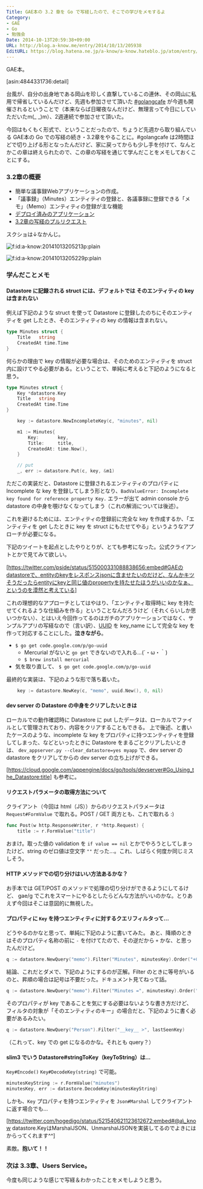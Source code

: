 ```yaml
---
Title: GAE本の 3.2 章を Go で写経したので、そこでの学びをメモするよ
Category:
- GAE
- Go
- 勉強会
Date: 2014-10-13T20:59:38+09:00
URL: http://blog.a-know.me/entry/2014/10/13/205938
EditURL: https://blog.hatena.ne.jp/a-know/a-know.hateblo.jp/atom/entry/8454420450068480415
---
```


GAE本。



[asin:4844331736:detail]



台風が、自分の出身地である岡山を珍しく直撃しているこの連休、その岡山に私用で帰省しているんだけど、先週も参加させて頂いた [#golangcafe](https://sites.google.com/site/gdgchugokuofficial/sourcereading/golang-cafe) が今週も開催されるということで（本来ならば日曜夜なんだけど、無理言って今日にしていただいたm(_ _)m）、2週連続で参加させて頂いた。

今回はもくもく形式で、ということだったので、ちょうど先週から取り組んでいる GAE本の Go での写経の続き・3.2章をやることに。#golangcafe は2時間ほどで切り上げる形となったんだけど、家に戻ってからも少し手を付けて、なんとかこの章は終えられたので、この章の写経を通じて学んだことをメモしておくことにする。

### 3.2章の概要
* 簡単な議事録Webアプリケーションの作成。
* 「議事録」（Minutes）エンティティの登録と、各議事録に登録できる「メモ」（Memo）エンティティの登録が主な機能
* [デプロイ済みのアプリケーション](http://gaeshakyo-with-go.appspot.com/statics/index.html)
* [3.2章の写経のプルリクエスト](https://github.com/a-know/gaeshakyo-with-go/pull/1)

スクショは↓なかんじ。

<p><span itemscope itemtype="https://schema.org/Photograph"><img src="//cdn-ak.f.st-hatena.com/images/fotolife/a/a-know/20141013/20141013205213.png" alt="f:id:a-know:20141013205213p:plain" title="f:id:a-know:20141013205213p:plain" class="hatena-fotolife" itemprop="image"></span></p>

<p><span itemscope itemtype="https://schema.org/Photograph"><img src="//cdn-ak.f.st-hatena.com/images/fotolife/a/a-know/20141013/20141013205229.png" alt="f:id:a-know:20141013205229p:plain" title="f:id:a-know:20141013205229p:plain" class="hatena-fotolife" itemprop="image"></span></p>


### 学んだことメモ
#### Datastore に記録される struct には、デフォルトでは そのエンティティの key は含まれない

例えば下記のような struct を使って Datastore に登録したのちにそのエンティティを get したとき、そのエンティティの key の情報は含まれない。

``` go
type Minutes struct {
	Title   string
	CreatedAt time.Time
}
```

何らかの理由で key の情報が必要な場合は、そのためのエンティティを struct 内に設けてやる必要がある。ということで、単純に考えると下記のようになると思う。

``` go
type Minutes struct {
	Key *datastore.Key
	Title   string
	CreatedAt time.Time
}
```

```go
	key := datastore.NewIncompleteKey(c, "minutes", nil)

	m1 := Minutes{
		Key:       key,
		Title:     title,
		CreatedAt: time.Now(),
	}

	// put
	_, err := datastore.Put(c, key, &m1)
```

ただこの実装だと、Datastore に登録されるエンティティのプロパティに Incomplete な key を登録してしまう形となり、`BadValueError: Incomplete key found for reference property Key.` エラーが出て admin console から datastore の中身を覗けなくなってしまう（これの解消については後述）。

これを避けるためには、エンティティの登録前に完全な key を作成するか、「エンティティを get したときに key を struct にもたせてやる」というようなアプローチが必要になる。

下記のツイートを起点としたやりとりが、とても参考になった。公式クライアントとかで見てみて欲しい。

[https://twitter.com/pside/status/515000331088838656:embed#GAEのdatastoreで、entityのkeyをレスポンスjsonに含ませたいのだけど、なんかキツそうだったらentityにkeyと同じ値のpropertyを持たせたほうがいいのかなぁ、というのを漠然と考えている]



これの理想的なアプローチとしてはやはり、「エンティティ取得時に key を持たせてくれるような仕組みを作る」ということなんだろうけど（それくらいしか思いつかない）、とはいえ今回作ってるのはガチのアプリケーションではなく、サンプルアプリの写経なので（言い訳）、[UUID](http://godoc.org/code.google.com/p/go-uuid/uuid#New) を key_name にして完全な key を作って対応することにした。<b>泣きながら</b>。


* `$ go get code.google.com/p/go-uuid`
    * Mercurial がないと `go get` できないので入れる...(´・ω・｀)
    * `$ brew install mercurial`
* 気を取り直して、 `$ go get code.google.com/p/go-uuid`

最終的な実装は、下記のような形で落ち着いた。

```go
	key := datastore.NewKey(c, "memo", uuid.New(), 0, nil)
```

#### dev server の Datastore の中身をクリアしたいときは

ローカルでの動作確認時に Datastore に put したデータは、ローカルでファイルとして管理されており、内容をクリアすることもできる。
上で後述、と書いたケースのような、incomplete な key をプロパティに持つエンティティを登録してしまった、などといったときに Datastore をまるごとクリアしたいときは、 `dev_appserver.py --clear_datastore=yes myapp` で、dev server の datastore をクリアしてからの dev server の立ち上げができる。


[https://cloud.google.com/appengine/docs/go/tools/devserver#Go_Using_the_Datastore:title] も参考に。


#### リクエストパラメータの取得方法について

クライアント（今回は html（JS））からのリクエストパラメータは `Request#FormValue` で取れる。POST / GET 両方とも、これで取れる :)

```go
func Post(w http.ResponseWriter, r *http.Request) {
	title := r.FormValue("title")
```

おまけ。取った値の validation を `if value == nil` とかでやろうとしてしまったけど、string のゼロ値は空文字 `""` だった...。これ、しばらく何度か同じミスしそう。


#### HTTP メソッドでの切り分けはいい方法あるかな？

お手本では GET/POST のメソッドで処理の切り分けができるようにしてるけど、 gae/g でこれをスマートにやるとしたらどんな方法がいいのかな。とりあえず今回はそこは意図的に無視した。


#### プロパティに `Key` を持つエンティティに対するクエリフィルタって...

どうやるのかなと思って、単純に下記のように書いてみた。
あと、降順のときはそのプロパティ名称の前に `-` を付けてたので、その逆だから `+` かな、と思ったんだけど。

```go
q := datastore.NewQuery("memo").Filter("Minutes", minutesKey).Order("+CreatedAt")
```

結論、これだとダメで、下記のようにするのが正解。Filter のときに等号がいるのと、昇順の場合は記号は不要だった。ドキュメント見てねって話。

```go
q := datastore.NewQuery("memo").Filter("Minutes =", minutesKey).Order("CreatedAt")
```

そのプロパティが key であることを気にする必要はないような書き方だけど、フィルタの対象が「そのエンティティのキー」の場合だと、下記のように書く必要があるみたい。

```go
q := datastore.NewQuery("Person").Filter("__key__ >", lastSeenKey)
```

（これって、key での get になるのかな。それとも query？）


#### slim3 でいう Datastore#stringToKey（keyToString）は...

`Key#Encode()` `Key#DecodeKey(string)` で可能。

```go
minutesKeyString := r.FormValue("minutes")
minutesKey, err := datastore.DecodeKey(minutesKeyString)
```

しかも、`Key` プロパティを持つエンティティを `Json#Marshal` してクライアントに返す場合でも...


[https://twitter.com/hogedigo/status/521540621123612672:embed#@a\_know datastore.KeyはMarshalJSON、UnmarshalJSONを実装してるのでよきにはからってくれます^^]


素敵。<b>抱いて！！</b>


### 次は 3.3章、Users Service。

今度も同じような感じで写経＆わかったことをメモしようと思う。
